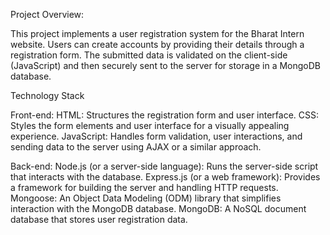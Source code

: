 Project Overview:

This project implements a user registration system for the Bharat Intern website. Users can create accounts by providing their details
through a registration form. The submitted data is validated on the client-side (JavaScript) and then securely sent to the server for 
storage in a MongoDB database.

Technology Stack

Front-end:
HTML: Structures the registration form and user interface.
CSS: Styles the form elements and user interface for a visually appealing experience.
JavaScript: Handles form validation, user interactions, and sending data to the server using AJAX or a similar approach.


Back-end:
Node.js (or a server-side language): Runs the server-side script that interacts with the database.
Express.js (or a web framework): Provides a framework for building the server and handling HTTP requests.
Mongoose: An Object Data Modeling (ODM) library that simplifies interaction with the MongoDB database.
MongoDB: A NoSQL document database that stores user registration data.
